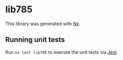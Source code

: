 # lib785

This library was generated with [Nx](https://nx.dev).

## Running unit tests

Run `nx test lib785` to execute the unit tests via [Jest](https://jestjs.io).
